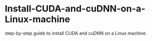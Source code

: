 # Install-CUDA-and-cuDNN-on-a-Linux-machine
step-by-step guide to install CUDA and cuDNN on a Linux machine.
